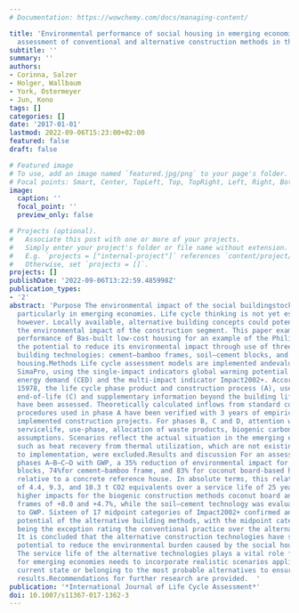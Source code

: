 ```yaml
---
# Documentation: https://wowchemy.com/docs/managing-content/

title: 'Environmental performance of social housing in emerging economies: life cycle
  assessment of conventional and alternative construction methods in the Philippines'
subtitle: ''
summary: ''
authors:
- Corinna, Salzer
- Holger, Wallbaum
- York, Ostermeyer
- Jun, Kono
tags: []
categories: []
date: '2017-01-01'
lastmod: 2022-09-06T15:23:00+02:00
featured: false
draft: false

# Featured image
# To use, add an image named `featured.jpg/png` to your page's folder.
# Focal points: Smart, Center, TopLeft, Top, TopRight, Left, Right, BottomLeft, Bottom, BottomRight.
image:
  caption: ''
  focal_point: ''
  preview_only: false

# Projects (optional).
#   Associate this post with one or more of your projects.
#   Simply enter your project's folder or file name without extension.
#   E.g. `projects = ["internal-project"]` references `content/project/deep-learning/index.md`.
#   Otherwise, set `projects = []`.
projects: []
publishDate: '2022-09-06T13:22:59.485998Z'
publication_types:
- '2'
abstract: 'Purpose The environmental impact of the social buildingstock is relevant,
  particularly in emerging economies. Life cycle thinking is not yet established,
  however. Locally available, alternative building concepts could potentially reduce
  the environmental impact of the construction segment. This paper examines the environmental
  performance of Bas-built low-cost housing for an example of the Philippines, and
  the potential to reduce its environmental impact through use of three alternative
  building technologies: cement–bamboo frames, soil–cement blocks, and coconut board-based
  housing.Methods Life cycle assessment models are implemented andevaluated with software
  SimaPro, using the single-impact indicators global warming potential (GWP) and cumulative
  energy demand (CED) and the multi-impact indicator Impact2002+. According to EN
  15978, the life cycle phase product and construction process (A), use stage (B),
  end-of-life (C) and supplementary information beyond the building life cycle (D)
  have been assessed. Theoretically calculated inflows from standard construction
  procedures used in phase A have been verified with 3 years of empirical data from
  implemented construction projects. For phases B, C and D, attention was given to
  servicelife, use-phase, allocation of waste products, biogenic carbon and land-use
  assumptions. Scenarios reflect the actual situation in the emerging economy. Processes,
  such as heat recovery from thermal utilization, which are not existing nor near
  to implementation, were excluded.Results and discussion For an assessment of the
  phases A–B–C–D with GWP, a 35% reduction of environmental impact for soil–cement
  blocks, 74%for cement–bamboo frame, and 83% for coconut board-based houses is obtained
  relative to a concrete reference house. In absolute terms, this relates to a reduction
  of 4.4, 9.3, and 10.3 t CO2 equivalents over a service life of 25 years. CED showed
  higher impacts for the biogenic construction methods coconut board and cement–bamboo
  frames of +8.0 and +4.7%, while the soil–cement technology was evaluated −7.1% compared
  to GWP. Sixteen of 17 midpoint categories of Impact2002+ confirmed an overall reduction
  potential of the alternative building methods, with the midpoint category land occupation
  being the exception rating the conventional practice over the alternatives.Conclusions
  It is concluded that the alternative construction technologies have substantial
  potential to reduce the environmental burden caused by the social housing sector.
  The service life of the alternative technologies plays a vital role for it. LCA
  for emerging economies needs to incorporate realistic scenarios applicable at their
  current state or belonging to the most probable alternatives to ensure valuable
  results.Recommendations for further research are provided.  '
publication: '*International Journal of Life Cycle Assessment*'
doi: 10.1007/s11367-017-1362-3
---
```

